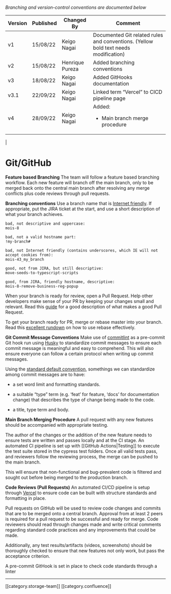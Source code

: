  _Branching and version-control conventions are documented below_ 



|  **Version**  |  **Published**  |  **Changed By**  |  **Comment**  | 
|  --- |  --- |  --- |  --- | 
| v1 | 15/08/22 | Keigo Nagai | Documented Git related rules and conventions. (Yellow bold text needs modification) | 
| v2 | 15/08/22 | Henrique Pureza | Added branching conventions | 
| v3 | 18/08/22 | Keigo Nagai | Added GitHooks documentation | 
| v3.1 | 22/09/22 | Keigo Nagai | Linked term “Vercel” to CICD pipeline page | 
| v4 | 28/09/22 | Keigo Nagai | Added:<ul><li>Main branch merge procedure

</li></ul> | 


# Git/GitHub
 **Feature based Branching** The team will follow a feature based branching workflow. Each new feature will branch off the main branch, only to be merged back onto the central main branch after resolving any merge conflicts plus code reviews through pull requests.

 **Branching conventions** Use a branch name that is [Internet friendly](https://en.wikipedia.org/wiki/Hostname#Restrictions_on_valid_hostnames). If appropriate, put the JIRA ticket at the start, and use a short description of what your branch achieves.


```
bad, not descriptive and uppercase:
mois-8

bad, not a valid hostname part:
!my-branch#

bad, not Internet friendly (contains underscores, which IE will not accept cookies from):
mois-43_my_branch

good, not from JIRA, but still descriptive:
move-seeds-to-typescript-scripts

good, from JIRA, friendly hostname, descriptive:
mois-8-remove-business-reg-popup

```
When your branch is ready for review, open a Pull Request. Help other developers make sense of your PR by keeping your changes small and relevant. Read this [guide](https://github.com/blog/1943-how-to-write-the-perfect-pull-request) for a good description of what makes a good Pull Request.

To get your branch ready for PR, merge or rebase master into your branch. Read this [excellent rundown](https://medium.com/@porteneuve/getting-solid-at-git-rebase-vs-merge-4fa1a48c53aa) on how to use rebase effectively.

 **Git Commit Message Conventions** Make use of [commitlint](https://commitlint.js.org/#/) as a pre-commit Git hook run using [Husky](https://typicode.github.io/husky/#/) to standardize commit messages to ensure each commit message is meaningful and easy to comprehend. This will also ensure everyone can follow a certain protocol when writing up commit messages.

Using the [standard default convention](https://commitlint.js.org/#/reference-rules), somethings we can standardize among commit messages are to have:


* a set word limit and formatting standards.


* a suitable “type” term (e.g. ‘feat’ for feature, ‘docs’ for documentation change) that describes the type of change being made to the code.


* a title, type term and body.



 **Main Branch Merging Procedure** A pull request with any new features should be accompanied with appropriate testing.

The author of the changes or the addition of the new feature needs to ensure tests are written and passes locally and at the CI stage. An automated CI pipeline is set up with [[GitHub Actions|Testing]] to execute the test suite stored in the cypress test folders. Once all valid tests pass, and reviewers follow the reviewing process, the merge can be pushed to the main branch. 

This will ensure that non-functional and bug-prevalent code is filtered and sought out before being merged to the production branch.

 **Code Reviews (Pull Requests)** An automated CI/CD pipeline is setup through [Vercel](https://github.com/marketplace/actions/cypress-io/) to ensure code can be built with structure standards and formatting in place.

Pull requests on GitHub will be used to review code changes and commits that are to be merged onto a central branch. Approval from at least 2 peers is required for a pull request to be successful and ready for merge. Code reviewers should read through changes made and write critical comments regarding standard code practices and any improvements that could be made.

Additionally, any test results/artifacts (videos, screenshots) should be thoroughly checked to ensure that new features not only work, but pass the acceptance criterion.

A pre-commit GitHook is set in place to check code standards through a linter



*****

[[category.storage-team]] 
[[category.confluence]] 
